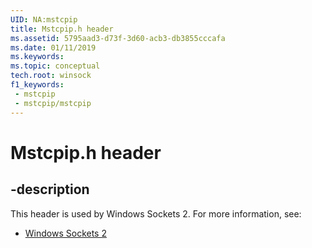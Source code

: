 ```yaml
---
UID: NA:mstcpip
title: Mstcpip.h header
ms.assetid: 5795aad3-d73f-3d60-acb3-db3855cccafa
ms.date: 01/11/2019
ms.keywords: 
ms.topic: conceptual
tech.root: winsock
f1_keywords:
 - mstcpip
 - mstcpip/mstcpip
---
```


# Mstcpip.h header


## -description

This header is used by Windows Sockets 2. For more information, see:

- [Windows Sockets 2](../_winsock/index.md)

